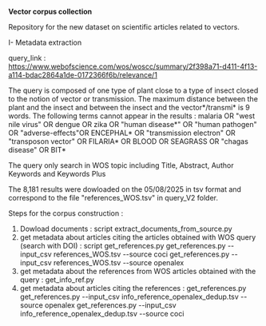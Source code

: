 **Vector corpus collection**

Repository for the new dataset on scientific articles related to vectors.

I- Metadata extraction

query_link : https://www.webofscience.com/wos/woscc/summary/2f398a71-d411-4f13-a114-bdac2864a1de-0172366f6b/relevance/1

The query is composed of one type of plant close to a type of insect closed to the notion of vector or transmission. The maximum distance between the plant and the insect and between the insect and the vector*/transmi* is 9 words. The following terms cannot appear in the results : malaria OR "west nile virus" OR dengue OR zika OR "human disease*" OR "human pathogen" OR "adverse-effects"OR ENCEPHAL* OR "transmission electron" OR "transposon vector" OR FILARIA* OR BLOOD OR SEAGRASS OR "chagas disease" OR BIT*

The query only search in WOS topic including Title, Abstract, Author Keywords and Keywords Plus


The 8,181 results were dowloaded on the 05/08/2025 in tsv format and correspond to the file "references_WOS.tsv" in query_V2 folder.


Steps for the corpus construction : 
1) Dowload documents : script extract_documents_from_source.py
2) get metadata about articles citing the articles obtained with WOS query (search with DOI) : script get_references.py
get_references.py --input_csv references_WOS.tsv --source coci
get_references.py --input_csv references_WOS.tsv --source openalex
3) get metadata about the references from WOS articles obtained with the query : get_info_ref.py
4) get metadata about articles citing the references : get_references.py
get_references.py --input_csv info_reference_openalex_dedup.tsv --source openalex
get_references.py --input_csv info_reference_openalex_dedup.tsv --source coci